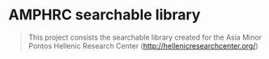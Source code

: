 # AMPHRC searchable library

> This project consists the searchable library created for the 
> Asia Minor Pontos Hellenic Research Center (http://hellenicresearchcenter.org/)
